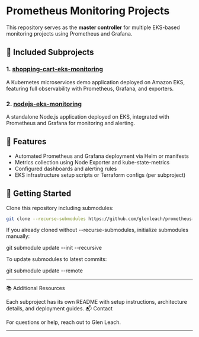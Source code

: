 
# Prometheus Monitoring Projects

This repository serves as the **master controller** for multiple EKS-based monitoring projects using Prometheus and Grafana.

## 📁 Included Subprojects

### 1. [shopping-cart-eks-monitoring](./shopping-cart-eks-monitoring)

A Kubernetes microservices demo application deployed on Amazon EKS, featuring full observability with Prometheus, Grafana, and exporters.

### 2. [nodejs-eks-monitoring](./nodejs-eks-monitoring)

A standalone Node.js application deployed on EKS, integrated with Prometheus and Grafana for monitoring and alerting.

## 🔧 Features

- Automated Prometheus and Grafana deployment via Helm or manifests
- Metrics collection using Node Exporter and kube-state-metrics
- Configured dashboards and alerting rules
- EKS infrastructure setup scripts or Terraform configs (per subproject)

## 🚀 Getting Started

Clone this repository including submodules:

```bash
git clone --recurse-submodules https://github.com/glenleach/prometheus-monitoring.git
```

If you already cloned without --recurse-submodules, initialize submodules manually:

git submodule update --init --recursive

To update submodules to latest commits:

git submodule update --remote

---

📚 Additional Resources

Each subproject has its own README with setup instructions, architecture details, and deployment guides.
📬 Contact

For questions or help, reach out to Glen Leach.



---



